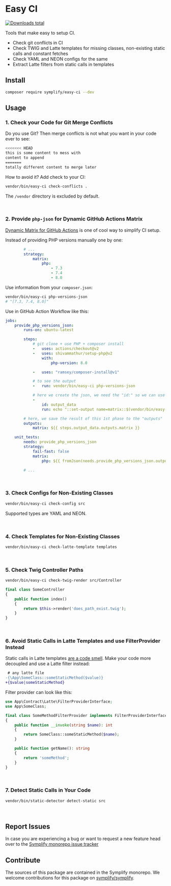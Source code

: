 # Easy CI

[![Downloads total](https://img.shields.io/packagist/dt/symplify/easy-ci.svg?style=flat-square)](https://packagist.org/packages/symplify/easy-ci/stats)

Tools that make easy to setup CI.

- Check git conflicts in CI
- Check TWIG and Latte templates for missing classes, non-existing static calls and constant fetches
- Check YAML and NEON configs for the same
- Extract Latte filters from static calls in templates

## Install

```bash
composer require symplify/easy-ci --dev
```

## Usage

### 1. Check your Code for Git Merge Conflicts

Do you use Git? Then merge conflicts is not what you want in your code ever to see:

```bash
<<<<<<< HEAD
this is some content to mess with
content to append
=======
totally different content to merge later
````

How to avoid it? Add check to your CI:

```bash
vendor/bin/easy-ci check-conflicts .
```

The `/vendor` directory is excluded by default.

<br>

### 2. Provide `php-json` for Dynamic GitHub Actions Matrix

[Dynamic Matrix for GitHub Actions](https://tomasvotruba.com/blog/2020/11/16/how-to-make-dynamic-matrix-in-github-actions/) is one of cool way to simplify CI setup.

Instead of providing PHP versions manually one by one:

```yaml
        # ...
        strategy:
            matrix:
                php:
                    - 7.3
                    - 7.4
                    - 8.0
```

Use information from your `composer.json`:

```bash
vendor/bin/easy-ci php-versions-json
# "[7.3, 7.4, 8.0]"
```

Use in GitHub Action Workflow like this:

```yaml
jobs:
    provide_php_versions_json:
        runs-on: ubuntu-latest

        steps:
            # git clone + use PHP + composer install
            -   uses: actions/checkout@v2
            -   uses: shivammathur/setup-php@v2
                with:
                    php-version: 8.0

            -   uses: "ramsey/composer-install@v1"

            # to see the output
            -   run: vendor/bin/easy-ci php-versions-json

            # here we create the json, we need the "id:" so we can use it in "outputs" bellow
            -
                id: output_data
                run: echo "::set-output name=matrix::$(vendor/bin/easy-ci php-versions-json)"

        # here, we save the result of this 1st phase to the "outputs"
        outputs:
            matrix: ${{ steps.output_data.outputs.matrix }}

    unit_tests:
        needs: provide_php_versions_json
        strategy:
            fail-fast: false
            matrix:
                php: ${{ fromJson(needs.provide_php_versions_json.outputs.matrix) }}

        # ...
```

<br>

### 3. Check Configs for Non-Existing Classes

```bash
vendor/bin/easy-ci check-config src
```

Supported types are YAML and NEON.

<br>

### 4. Check Templates for Non-Existing Classes

```bash
vendor/bin/easy-ci check-latte-template templates
```

<br>

### 5. Check Twig Controller Paths

```bash
vendor/bin/easy-ci check-twig-render src/Controller
```

```php
final class SomeController
{
    public function index()
    {
        return $this->render('does_path_exist.twig');
    }
}
```

<br>

### 6. Avoid Static Calls in Latte Templates and use FilterProvider Instead

Static calls in Latte templates [are a code smell](https://tomasvotruba.com/blog/2020/08/17/how-to-get-rid-of-magic-static-and-chaos-from-latte-filters). Make your code more decoupled and use a Latte filter instead:

```diff
 # any latte file
-{\App\SomeClass::someStaticMethod($value)}
+{$value|someStaticMethod}
```

Filter provider can look like this:

```php
use App\Contract\Latte\FilterProviderInterface;
use App\SomeClass;

final class SomeMethodFilterProvider implements FilterProviderInterface
{
    public function __invoke(string $name): int
    {
        return SomeClass::someStaticMethod($name);
    }

    public function getName(): string
    {
        return 'someMethod';
    }
}
```

<br>

### 7. Detect Static Calls in Your Code

```bash
vendor/bin/static-detector detect-static src
```

<br>

## Report Issues

In case you are experiencing a bug or want to request a new feature head over to the [Symplify monorepo issue tracker](https://github.com/symplify/symplify/issues)

## Contribute

The sources of this package are contained in the Symplify monorepo. We welcome contributions for this package on [symplify/symplify](https://github.com/symplify/symplify).
